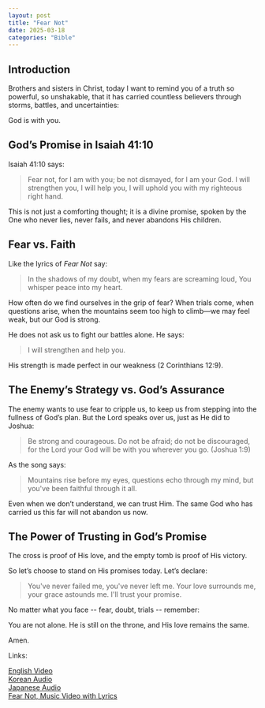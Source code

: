 ```yaml
---
layout: post
title: "Fear Not"
date: 2025-03-18
categories: "Bible"
---
```

## Introduction  
Brothers and sisters in Christ, today I want to remind you of a truth so powerful, so unshakable, that it has carried countless believers through storms, battles, and uncertainties:  

God is with you.  

## God’s Promise in Isaiah 41:10  
Isaiah 41:10 says:  

> Fear not, for I am with you; be not dismayed, for I am your God. I will strengthen you, I will help you, I will uphold you with my righteous right hand.  

This is not just a comforting thought; it is a divine promise, spoken by the One who never lies, never fails, and never abandons His children.  

## Fear vs. Faith  
Like the lyrics of *Fear Not* say:  

> In the shadows of my doubt, when my fears are screaming loud, You whisper peace into my heart.  

How often do we find ourselves in the grip of fear? When trials come, when questions arise, when the mountains seem too high to climb—we may feel weak, but our God is strong.  

He does not ask us to fight our battles alone. He says:  

> I will strengthen and help you.  

His strength is made perfect in our weakness (2 Corinthians 12:9).  

## The Enemy’s Strategy vs. God’s Assurance  
The enemy wants to use fear to cripple us, to keep us from stepping into the fullness of God’s plan. But the Lord speaks over us, just as He did to Joshua:  

> Be strong and courageous. Do not be afraid; do not be discouraged, for the Lord your God will be with you wherever you go. (Joshua 1:9)  

As the song says:  

> Mountains rise before my eyes, questions echo through my mind, but you've been faithful through it all.  

Even when we don’t understand, we can trust Him. The same God who has carried us this far will not abandon us now.  

## The Power of Trusting in God’s Promise  
The cross is proof of His love, and the empty tomb is proof of His victory.  

So let’s choose to stand on His promises today. Let’s declare:  

> You've never failed me, you've never left me. Your love surrounds me, your grace astounds me. I'll trust your promise.  

No matter what you face -- fear, doubt, trials -- remember:  

You are not alone. He is still on the throne, and His love remains the same.  

Amen.  
  
Links:  
  
[English Video](https://youtube.com/shorts/nnTOBB41iV4?si=6Szqxr95KN0Ig5Z5)  
[Korean Audio](/assets/audio/WoE_Fear_Not_based_on_Isaiah_41_10_KO.mp3)  
[Japanese Audio](/assets/audio/WoE_Fear_Not_based_on_Isaiah_41_10_JP.mp3)  
[Fear Not, Music Video with Lyrics](https://youtu.be/oMuCZPgZG4I)